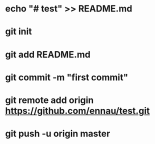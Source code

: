# echo "# test" >> README.md
# git init
# git add README.md
# git commit -m "first commit"
# git remote add origin https://github.com/ennau/test.git
# git push -u origin master
